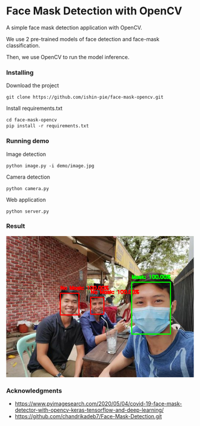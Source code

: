 # Face Mask Detection with OpenCV

A simple face mask detection application with OpenCV.

We use 2 pre-trained models of face detection and face-mask classification.

Then, we use OpenCV to run the model inference.



### Installing

Download the project
``` shell script
git clone https://github.com/ishin-pie/face-mask-opencv.git
```

Install requirements.txt

``` shell script
cd face-mask-opencv
pip install -r requirements.txt
```

### Running demo

Image detection
``` shell script
python image.py -i demo/image.jpg 
```

Camera detection
``` shell script
python camera.py
```

Web application
``` shell script
python server.py
```

### Result
![face-mask-detection](demo/demo.png)



### Acknowledgments

* https://www.pyimagesearch.com/2020/05/04/covid-19-face-mask-detector-with-opencv-keras-tensorflow-and-deep-learning/
* https://github.com/chandrikadeb7/Face-Mask-Detection.git
